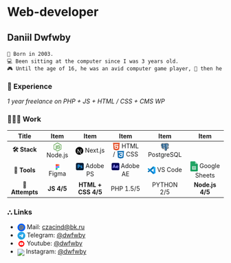 # Web-developer
## Daniil Dwfwby
```txt
👶 Born in 2003.
💻 Been sitting at the computer since I was 3 years old.
🎮 Until the age of 16, he was an avid computer game player, 📕 then he began to study programming languages.
```

### 🧠 Experience
*1 year freelance on PHP + JS + HTML / CSS + CMS WP*

### 👩🏻‍💻 Work
| Title | Item | Item | Item | Item | Item |
| :---: | :---: | :---: | :---: | :---: | :---: |
| **🛠️ Stack** | <img valign="middle" src="https://github.com/dwfwby/dwfwby/blob/main/node-js-icon-1817x2048-g8tzf91e.png" width="18"> Node.js | <img valign="middle" src="https://github.com/dwfwby/dwfwby/blob/main/nextjs-icon-2048x2048-x6n5t31i.png" width="18"> Next.js | <img valign="middle" src="https://github.com/dwfwby/dwfwby/blob/main/1175208.webp" width="18"> HTML / <img valign="middle" src="https://github.com/dwfwby/dwfwby/blob/main/free-css3-logo-icon-download-in-svg-png-gif-file-formats--css-programming-langugae-language-pack-logos-icons-1175237.webp" width="18"> CSS | <img valign="middle" src="https://github.com/dwfwby/dwfwby/blob/main/Postgresql_elephant.svg.png" width="18"> PostgreSQL|
| **🧰 Tools** | <img valign="middle" src="https://github.com/dwfwby/dwfwby/blob/main/Figma-1-logo.png" width="18"> Figma |<img valign="middle" src="https://github.com/dwfwby/dwfwby/blob/main/Adobe_Photoshop_CC_icon.svg.png" width="18"> Adobe PS | <img valign="middle" src="https://github.com/dwfwby/dwfwby/blob/main/images (1).png" width="18"> Adobe AE | <img valign="middle" src="Visual_Studio_Code_1.35_icon.svg.png" width="18"> VS Code| <img valign="middle" src="https://github.com/dwfwby/dwfwby/blob/main/images.jpg" width="18"> Google Sheets|
|**🎯 Attempts**| **JS 4/5** | **HTML + CSS 4/5** | PHP 1.5/5 | PYTHON 2/5 | **Node.js 4/5** |


### ⛬ Links

- <img valign="middle" src="https://github.com/dwfwby/dwfwby/blob/main/mail_ru_logo_icon_147267.webp" width="18"> Mail: [czacind@bk.ru](mailto:czacind@bk.ru)
- <img valign="middle" src="https://github.com/dwfwby/dwfwby/blob/main/Telegram_2019_Logo.svg.png" width="18"> Telegram: [@dwfwby](https://t.me/dwfwby)
- <img valign="middle" src="https://github.com/dwfwby/dwfwby/blob/main/youtube-logo-youtube-logo-transparent-youtube-icon-transparent-free-free-png.webp" width="18"> Youtube: [@dwfwby](https://www.youtube.com/@dwfwby)
- <img valign="middle" src="https://github.com/dwfwby/dwfwby/blob/main/logo-instagram-icons-instgagram_1367689-33.avif" width="18"> Instagram: [@dwfwby](https://instagram.com/dwfwby)
